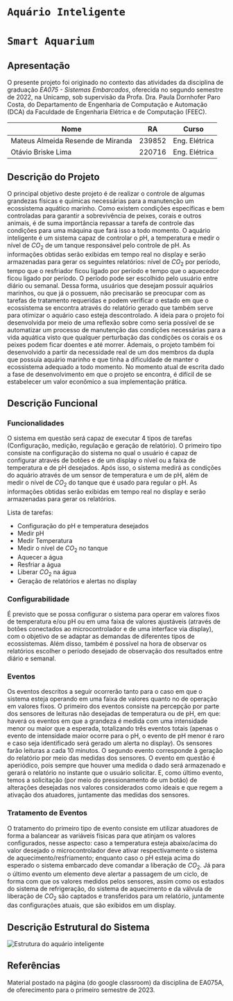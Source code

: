 # `Aquário Inteligente`
# `Smart Aquarium`

## Apresentação

O presente projeto foi originado no contexto das atividades da disciplina de graduação *EA075 - Sistemas Embarcados*, 
oferecida no segundo semestre de 2022, na Unicamp, sob supervisão da Profa. Dra. Paula Dornhofer Paro Costa, do Departamento de Engenharia de Computação e Automação (DCA) da Faculdade de Engenharia Elétrica e de Computação (FEEC).

|Nome  | RA | Curso|
|--|--|--|
| Mateus Almeida Resende de Miranda  | 239852  | Eng. Elétrica|
| Otávio Briske Lima  | 220716  | Eng. Elétrica|



## Descrição do Projeto
  O principal objetivo deste projeto é de realizar o controle de algumas grandezas físicas e químicas necessárias para a manutenção um ecossistema aquático marinho. Como existem condições específicas e bem controladas para garantir a sobrevivência de peixes, corais e outros animais, é de suma importância repassar a tarefa de controle das condições para uma máquina que fará isso a todo momento.
  O aquário inteligente é um sistema capaz de controlar o pH, a temperatura e medir o nível de ${CO}_2$ de um tanque responsável pelo controle de pH. As informações obtidas serão exibidas em tempo real no display e serão armazenadas para gerar os seguintes relatórios: nível de ${CO}_2$ por período, tempo que o resfriador ficou ligado por período e tempo que o aquecedor ficou ligado por período. O período pode ser escolhido pelo usuário entre diário ou semanal.
  Dessa forma, usuários que desejam possuir aquários marinhos, ou que já o possuem, não precisarão se preocupar com as tarefas de tratamento requeridas e podem verificar o estado em que o ecossistema se encontra através do relatório gerado que também serve para otimizar o aquário caso esteja descontrolado. 
  A ideia para o projeto foi desenvolvida por meio de uma reflexão sobre como seria possível de se automatizar um processo de manutenção das condições necessárias para a vida aquática visto que qualquer perturbação das condições os corais e os peixes podem ficar doentes e até morrer. Ademais, o projeto também foi desenvolvido a partir da necessidade real de um dos membros da dupla que possuía aquário marinho e que tinha a dificuldade de manter o ecossistema adequado a todo momento.
  No momento atual de escrita dado a fase de desenvolvimento em que o projeto se encontra, é difícil de se estabelecer um valor econômico a sua implementação prática.


## Descrição Funcional

### Funcionalidades
O sistema em questão será capaz de executar 4 tipos de tarefas (Configuração, medição, regulação e geração de relatório). O primeiro tipo consiste na configuração do sistema no qual o usuário é capaz de configurar através de botões e de um display o nível ou a faixa de temperatura e de pH desejados. Após isso, o sistema medirá as condições do aquário através de um sensor de temperatura e um de pH, além de medir o nível de ${CO}_2$ do tanque que é usado para regular o pH. As informações obtidas serão exibidas em tempo real no display e serão armazenadas para gerar os relatórios.

Lista de tarefas:
- Configuração do pH e temperatura desejados
- Medir pH
- Medir Temperatura
- Medir o nível de ${CO}_2$ no tanque
- Aquecer a água
- Resfriar a água
- Liberar ${CO}_2$ na água
- Geração de relatórios e alertas no display


### Configurabilidade
É previsto que se possa configurar o sistema para operar em valores fixos de temperatura e/ou pH ou em uma faixa de valores ajustáveis (através de botões conectados ao microcontrolador e de uma interface via display), com o objetivo de se adaptar as demandas de diferentes tipos de ecossistemas. Além disso, também é possível na hora de observar os relatórios escolher o período desejado de observação dos resultados entre diário e semanal.


### Eventos
Os eventos descritos a seguir ocorrerão tanto para o caso em que o sistema esteja operando em uma faixa de valores quanto no de operação em valores fixos.
O primeiro dos eventos consiste na percepção por parte dos sensores de leituras não desejadas de temperatura ou de pH, em que: haverá os eventos em que a grandeza é medida com uma intensidade menor ou maior que a esperada, totalizando três eventos totais (apenas o evento de intensidade maior ocorre para o pH, o evento de pH menor é raro e caso seja identificado será gerado um alerta no display). Os sensores farão leituras a cada 10 minutos.
O segundo evento corresponde à geração do relatório por meio das medidas dos sensores. O evento em questão é aperiódico, pois sempre que houver uma medida o dado será armazenado e gerará o relatório no instante que o usuário solicitar.
E, como último evento, temos a solicitação (por meio do pressionamento de um botão) de alterações desejadas nos valores considerados como ideais e que regem a ativação dos atuadores, juntamente das medidas dos sensores.


### Tratamento de Eventos
O tratamento do primeiro tipo de evento consiste em utilizar atuadores de forma a balancear as variáveis físicas para que atinjam os valores configurados, nesse aspecto: caso a temperatura esteja abaixo/acima do valor desejado o microcontrolador deve ativar respectivamente o sistema de aquecimento/resfriamento; enquanto caso o pH esteja acima do esperado o sistema embarcado deve comandar a liberação de ${CO}_2$.
Já para o último evento um elemento deve alertar a passagem de um ciclo, de forma com que os valores medidos pelos sensores, assim como os estados do sistema de refrigeração, do sistema de aquecimento e da válvula de liberação de ${CO}_2$ são captados e transferidos para um relatório, juntamente das configurações atuais, que são exibidos em um display.


## Descrição Estrutural do Sistema
![Estrutura do aquário inteligente](https://user-images.githubusercontent.com/128386956/229377536-f7c9c56f-26e6-4932-aa85-5ad2b1e48152.png)


## Referências
Material postado na página (do google classroom) da disciplina de EA075A, de oferecimento para o primeiro semestre de 2023.
